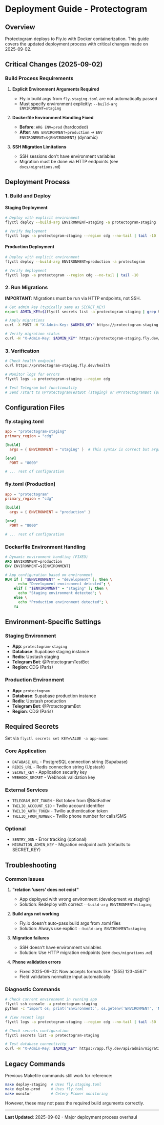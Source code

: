 # Deployment Guide - Protectogram

## Overview

Protectogram deploys to Fly.io with Docker containerization. This guide covers the updated deployment process with critical changes made on 2025-09-02.

## Critical Changes (2025-09-02)

### Build Process Requirements

1. **Explicit Environment Arguments Required**
   - Fly.io build args from `fly.staging.toml` are not automatically passed
   - Must specify environment explicitly: `--build-arg ENVIRONMENT=staging`

2. **Dockerfile Environment Handling Fixed**
   - **Before**: `ARG ENV=prod` (hardcoded)
   - **After**: `ARG ENVIRONMENT=production` → `ENV ENVIRONMENT=${ENVIRONMENT}` (dynamic)

3. **SSH Migration Limitations**
   - SSH sessions don't have environment variables
   - Migration must be done via HTTP endpoints (see `docs/migrations.md`)

## Deployment Process

### 1. Build and Deploy

#### Staging Deployment
```bash
# Deploy with explicit environment
flyctl deploy --build-arg ENVIRONMENT=staging -a protectogram-staging

# Verify deployment
flyctl logs -a protectogram-staging --region cdg --no-tail | tail -10
```

#### Production Deployment
```bash
# Deploy with explicit environment
flyctl deploy --build-arg ENVIRONMENT=production -a protectogram

# Verify deployment
flyctl logs -a protectogram --region cdg --no-tail | tail -10
```

### 2. Run Migrations

**IMPORTANT**: Migrations must be run via HTTP endpoints, not SSH.

```bash
# Get admin key (typically same as SECRET_KEY)
export ADMIN_KEY=$(flyctl secrets list -a protectogram-staging | grep SECRET_KEY | awk '{print $2}')

# Apply migrations
curl -X POST -H "X-Admin-Key: $ADMIN_KEY" https://protectogram-staging.fly.dev/api/admin/migrations/upgrade

# Verify migration status
curl -H "X-Admin-Key: $ADMIN_KEY" https://protectogram-staging.fly.dev/api/admin/migrations/status
```

### 3. Verification

```bash
# Check health endpoint
curl https://protectogram-staging.fly.dev/health

# Monitor logs for errors
flyctl logs -a protectogram-staging --region cdg

# Test Telegram bot functionality
# Send /start to @ProtectogramTestBot (staging) or @ProtectogramBot (production)
```

## Configuration Files

### fly.staging.toml
```toml
app = "protectogram-staging"
primary_region = "cdg"

[build]
  args = { ENVIRONMENT = "staging" }  # This syntax is correct but args not auto-passed

[env]
  PORT = "8000"

# ... rest of configuration
```

### fly.toml (Production)
```toml
app = "protectogram"
primary_region = "cdg"

[build]
  args = { ENVIRONMENT = "production" }

[env]
  PORT = "8000"

# ... rest of configuration
```

### Dockerfile Environment Handling
```dockerfile
# Dynamic environment handling (FIXED)
ARG ENVIRONMENT=production
ENV ENVIRONMENT=${ENVIRONMENT}

# App configuration based on environment
RUN if [ "$ENVIRONMENT" = "development" ]; then \
      echo "Development environment detected"; \
    elif [ "$ENVIRONMENT" = "staging" ]; then \
      echo "Staging environment detected"; \
    else \
      echo "Production environment detected"; \
    fi
```

## Environment-Specific Settings

### Staging Environment
- **App**: `protectogram-staging`
- **Database**: Supabase staging instance
- **Redis**: Upstash staging
- **Telegram Bot**: @ProtectogramTestBot
- **Region**: CDG (Paris)

### Production Environment
- **App**: `protectogram`
- **Database**: Supabase production instance
- **Redis**: Upstash production
- **Telegram Bot**: @ProtectogramBot
- **Region**: CDG (Paris)

## Required Secrets

Set via `flyctl secrets set KEY=VALUE -a app-name`:

### Core Application
- `DATABASE_URL` - PostgreSQL connection string (Supabase)
- `REDIS_URL` - Redis connection string (Upstash)
- `SECRET_KEY` - Application security key
- `WEBHOOK_SECRET` - Webhook validation key

### External Services
- `TELEGRAM_BOT_TOKEN` - Bot token from @BotFather
- `TWILIO_ACCOUNT_SID` - Twilio account identifier
- `TWILIO_AUTH_TOKEN` - Twilio authentication token
- `TWILIO_FROM_NUMBER` - Twilio phone number for calls/SMS

### Optional
- `SENTRY_DSN` - Error tracking (optional)
- `MIGRATION_ADMIN_KEY` - Migration endpoint auth (defaults to SECRET_KEY)

## Troubleshooting

### Common Issues

1. **"relation 'users' does not exist"**
   - App deployed with wrong environment (development vs staging)
   - Solution: Redeploy with correct `--build-arg ENVIRONMENT=staging`

2. **Build args not working**
   - Fly.io doesn't auto-pass build args from .toml files
   - Solution: Always use explicit `--build-arg ENVIRONMENT=staging`

3. **Migration failures**
   - SSH doesn't have environment variables
   - Solution: Use HTTP migration endpoints (see `docs/migrations.md`)

4. **Phone validation errors**
   - Fixed 2025-09-02: Now accepts formats like "(555) 123-4567"
   - Field validators normalize input automatically

### Diagnostic Commands

```bash
# Check current environment in running app
flyctl ssh console -a protectogram-staging
python -c "import os; print('Environment:', os.getenv('ENVIRONMENT', 'NOT_SET'))"

# View recent logs
flyctl logs -a protectogram-staging --region cdg --no-tail | tail -50

# Check secrets configuration
flyctl secrets list -a protectogram-staging

# Test database connectivity
curl -H "X-Admin-Key: $ADMIN_KEY" https://app.fly.dev/api/admin/migrations/status
```

## Legacy Commands

Previous Makefile commands still work for reference:

```bash
make deploy-staging  # Uses fly.staging.toml
make deploy-prod     # Uses fly.toml
make monitor         # Celery Flower monitoring
```

However, these may not pass the required build arguments correctly.

---

**Last Updated**: 2025-09-02 - Major deployment process overhaul
